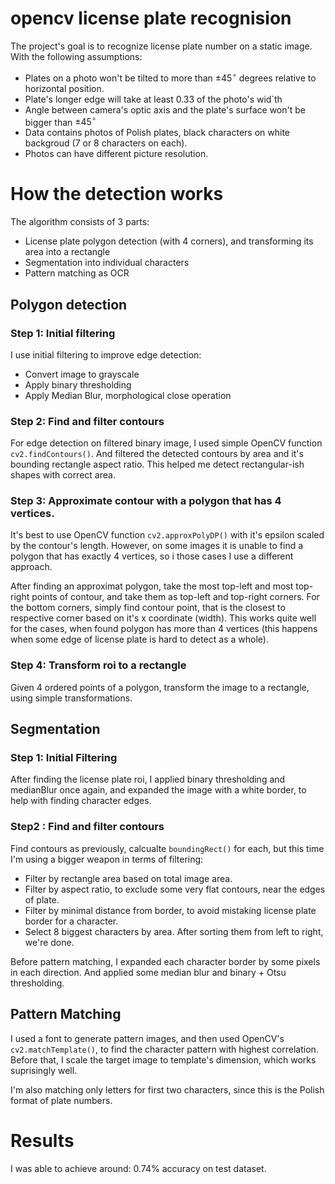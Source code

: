# opencv license plate recognision
The project's goal is to recognize license plate number on a static image.
With the following assumptions:
- Plates on a photo won't be tilted to more than $\pm 45^{\circ}$ degrees relative to horizontal position.
- Plate's longer edge will take at least 0.33 of the photo's wid`th
- Angle between camera's optic axis and the plate's surface won't be bigger than $\pm 45^{\circ}$
- Data contains photos of Polish plates, black characters on white backgroud (7 or 8 characters on each).
- Photos can have different picture resolution.

# How the detection works
The algorithm consists of 3 parts:
- License plate polygon detection (with 4 corners), and transforming its area into a rectangle
- Segmentation into individual characters
- Pattern matching as OCR

## Polygon detection
### Step 1: Initial filtering
I use initial filtering to improve edge detection:
- Convert image to grayscale
- Apply binary thresholding
- Apply Median Blur, morphological close operation
### Step 2: Find and filter contours
For edge detection on filtered binary image, I used simple OpenCV function `cv2.findContours()`.
And filtered the detected contours by area and it's bounding rectangle aspect ratio.
This helped me detect rectangular-ish shapes with correct area.
### Step 3: Approximate contour with a polygon that has 4 vertices.
It's best to use OpenCV function `cv2.approxPolyDP()` with it's epsilon scaled by the contour's length.
However, on some images it is unable to find a polygon that has exactly 4 vertices, so i those cases I use a different approach.

After finding an approximat polygon, take the most top-left and most top-right points of contour, and take them as top-left and top-right corners.
For the bottom corners, simply find contour point, that is the closest to respective corner based on it's x coordinate (width).
This works quite well for the cases, when found polygon has more than 4 vertices (this happens when some edge of license plate is hard to detect as a whole).
### Step 4: Transform roi to a rectangle
Given 4 ordered points of a polygon, transform the image to a rectangle, using simple transformations.

## Segmentation
### Step 1: Initial Filtering
After finding the license plate roi, I applied binary thresholding and medianBlur once again, and expanded the image with a white border, to help with finding character edges.
### Step2 : Find and filter contours
Find contours as previously, calcualte `boundingRect()` for each, but this time I'm using a bigger weapon in terms of filtering:
- Filter by rectangle area based on total image area.
- Filter by aspect ratio, to exclude some very flat contours, near the edges of plate.
- Filter by minimal distance from border, to avoid mistaking license plate border for a character.
- Select 8 biggest characters by area.
After sorting them from left to right, we're done.

Before pattern matching, I expanded each character border by some pixels in each direction.
And applied some median blur and binary + Otsu thresholding.

## Pattern Matching
I used a font to generate pattern images, and then used OpenCV's `cv2.matchTemplate()`, to find the character pattern with highest correlation.
Before that, I scale the target image to template's dimension, which works suprisingly well.

I'm also matching only letters for first two characters, since this is the Polish format of plate numbers.
# Results
I was able to achieve around: $0.74\%$ accuracy on test dataset.

